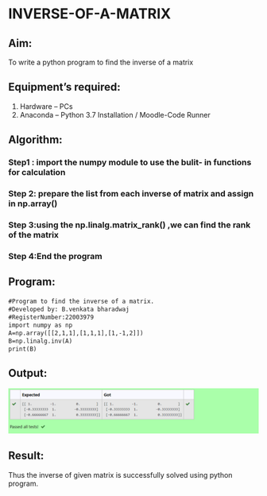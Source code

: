 # INVERSE-OF-A-MATRIX
## Aim:
To write a python program to find the inverse of a matrix
## Equipment’s required:
1. 	Hardware – PCs
2. 	Anaconda – Python 3.7 Installation / Moodle-Code Runner
## Algorithm:
### Step1 : import the numpy module to use the bulit- in functions for calculation
### Step 2: prepare the list from each inverse of matrix and assign in np.array() 
### Step 3:using the np.linalg.matrix_rank() ,we can find the rank of the matrix 
### Step 4:End the program

## Program:
```
#Program to find the inverse of a matrix.
#Developed by: B.venkata bharadwaj
#RegisterNumber:22003979
import numpy as np
A=np.array([[2,1,1],[1,1,1],[1,-1,2]])
B=np.linalg.inv(A)
print(B)
```
## Output:
![model](/invers-of-matrix.png)
## Result:
Thus the inverse of given matrix is successfully solved using python program.

